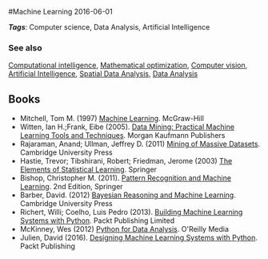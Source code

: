 
#Machine Learning
2016-06-01



***Tags***: Computer science, Data Analysis, Artificial Intelligence

### See also
[Computational intelligence](/computational_intelligence), [Mathematical optimization](/mathematical_optimization), [Computer vision](/computer_vision), [Artificial Intelligence](/artificial_intelligence), [Spatial Data Analysis](/spatial_data_analysis), [Data Analysis](/data_analysis)
## Books
* Mitchell, Tom M. (1997) [Machine Learning](https://www.goodreads.com/book/show/213030.Machine_Learning). McGraw-Hill
* Witten, Ian H.;Frank, Eibe (2005). [Data Mining: Practical Machine Learning Tools and Techniques](https://www.goodreads.com/book/show/213031.Data_Mining). Morgan Kaufmann Publishers
* Rajaraman, Anand; Ullman, Jeffrey D. (2011) [Mining of Massive Datasets](https://www.goodreads.com/book/show/12818088-mining-of-massive-datasets). Cambridge University Press
* Hastie, Trevor; Tibshirani, Robert; Friedman, Jerome (2003) [The Elements of Statistical Learning](https://www.goodreads.com/book/show/148009.The_Elements_of_Statistical_Learning). Springer
* Bishop, Christopher M. (2011). [Pattern Recognition and Machine Learning](https://www.goodreads.com/book/show/55881.Pattern_Recognition_and_Machine_Learning). 2nd Edition, Springer
* Barber, David. (2012) [Bayesian Reasoning and Machine Learning](https://www.goodreads.com/book/show/10144695-bayesian-reasoning-and-machine-learning). Cambridge University Press
* Richert, Willi; Coelho, Luis Pedro (2013). [Building Machine Learning Systems with Python](https://www.goodreads.com/book/show/18248285-building-machine-learning-systems-with-python). Packt Publishing Limited
* McKinney, Wes (2012) [Python for Data Analysis](https://www.goodreads.com/book/show/14744694-python-for-data-analysis). O'Reilly Media
* Julien, David (2016). [Designing Machine Learning Systems with Python](https://www.goodreads.com/book/show/29902360-designing-machine-learning-systems-with-python). Packt Publishing


